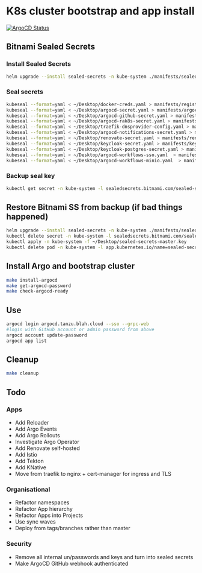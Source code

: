 # K8s cluster bootstrap and app install

[![ArgoCD Status](https://argocd.tanzu.blah.cloud/api/badge?name=bootstrap-cluster&revision=true)](https://argocd.tanzu.blah.cloud/applications/bootstrap-cluster)

## Bitnami Sealed Secrets

### Install Sealed Secrets

```sh
helm upgrade --install sealed-secrets -n kube-system ./manifests/sealed-secrets -f manifests/sealed-secrets/values.yaml
```

### Seal secrets

```sh
kubeseal --format=yaml < ~/Desktop/docker-creds.yaml > manifests/registry-creds/docker-creds-sealed.yaml
kubeseal --format=yaml < ~/Desktop/argocd-secret.yaml > manifests/argocd/templates/argocd-sealed-secret.yaml
kubeseal --format=yaml < ~/Desktop/argocd-github-secret.yaml > manifests/argocd/templates/argocd-github-sealed-secret.yaml
kubeseal --format=yaml < ~/Desktop/argocd-rak8s-secret.yaml > manifests/argocd/templates/argocd-rak8s-sealed-secret.yaml
kubeseal --format=yaml < ~/Desktop/traefik-dnsprovider-config.yaml > manifests/traefik/templates/traefik-dnsprovider-config-sealed.yaml
kubeseal --format=yaml < ~/Desktop/argocd-notifications-secret.yaml > manifests/argocd-notifications/templates/argocd-notifications-secret-sealed.yaml
kubeseal --format=yaml < ~/Desktop/renovate-secret.yaml > manifests/renovate/templates/renovate-sealed-secret.yaml
kubeseal --format=yaml < ~/Desktop/keycloak-secret.yaml > manifests/keycloak/templates/keycloak-secret-sealed.yaml
kubeseal --format=yaml < ~/Desktop/keycloak-postgres-secret.yaml > manifests/keycloak/templates/keycloak-postgres-secret-sealed.yaml
kubeseal --format=yaml < ~/Desktop/argocd-workflows-sso.yaml  > manifests/argocd-workflows/templates/argocd-workflows-sso-sealed.yaml
kubeseal --format=yaml < ~/Desktop/argocd-workflows-minio.yaml  > manifests/argocd-workflows/templates/argocd-workflows-minio-sealed.yaml
```

### Backup seal key

```sh
kubectl get secret -n kube-system -l sealedsecrets.bitnami.com/sealed-secrets-key -o yaml > ~/Desktop/sealed-secrets-master.key
```

## Restore Bitnami SS from backup (if bad things happened)

```sh
helm upgrade --install sealed-secrets -n kube-system ./manifests/sealed-secrets -f manifests/sealed-secrets/values.yaml
kubectl delete secret -n kube-system -l sealedsecrets.bitnami.com/sealed-secrets-key=active
kubectl apply -n kube-system -f ~/Desktop/sealed-secrets-master.key
kubectl delete pod -n kube-system -l app.kubernetes.io/name=sealed-secrets
```

## Install Argo and bootstrap cluster

```sh
make install-argocd
make get-argocd-password
make check-argocd-ready
```

## Use

```sh
argocd login argocd.tanzu.blah.cloud --sso --grpc-web
#login with GitHub account or admin password from above
argocd account update-password
argocd app list
```

## Cleanup

```sh
make cleanup
```

## Todo

### Apps

* Add Reloader
* Add Argo Events
* Add Argo Rollouts
* Investigate Argo Operator
* Add Renovate self-hosted
* Add Istio
* Add Tekton
* Add KNative
* Move from traefik to nginx + cert-manager for ingress and TLS

### Organisational

* Refactor namespaces
* Refactor App hierarchy
* Refactor Apps into Projects
* Use sync waves
* Deploy from tags/branches rather than master

### Security

* Remove all internal un/passwords and keys and turn into sealed secrets
* Make ArgoCD GitHub webhook authenticated
